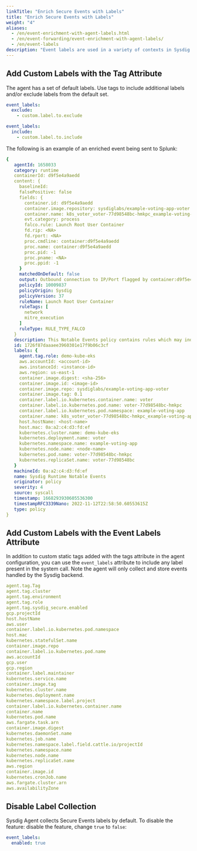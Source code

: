 ```yaml
---
linkTitle: "Enrich Secure Events with Labels"
title: "Enrich Secure Events with Labels"
weight: "4"
aliases:
  - /en/event-enrichment-with-agent-labels.html
  - /en/event-forwarding/event-enrichment-with-agent-labels/
  - /en/event-labels
description: "Event labels are used in a variety of contexts in Sysdig Secure, such as Event Forwarding, Posture, and the Events feed. The Sysdig Agent collects a number of label fields by default. This page describes how to collect additional, custom labels, disable the collection of default labels, and disable label collection entirely."
---
```


## Add Custom Labels with the Tag Attribute

The agent has a set of default labels. Use tags to include additional labels and/or exclude labels from the default set.

```yaml
event_labels:
  exclude:
    - custom.label.to.exclude

event_labels:
  include:
    - custom.label.to.include
```

The following is an example of an enriched event being sent to Splunk:

```yaml
{
   agentId: 1658033
   category: runtime
   containerId: d9f5e4a9aedd
   content: {
     baselineId:
     falsePositive: false
     fields: {
       container.id: d9f5e4a9aedd
       container.image.repository: sysdiglabs/example-voting-app-voter
       container.name: k8s_voter_voter-77d98548bc-hmkpc_example-voting-app_d27f532a-41f5-49f3-a140-99afccbac5e4_63603
       evt.category: process
       falco.rule: Launch Root User Container
       fd.rip: <NA>
       fd.rport: <NA>
       proc.cmdline: container:d9f5e4a9aedd
       proc.name: container:d9f5e4a9aedd
       proc.pid: -1
       proc.pname: <NA>
       proc.ppid: -1
     }
     matchedOnDefault: false
     output: Outbound connection to IP/Port flagged by container:d9f5e4a9aedd (command=container:d9f5e4a9aedd port=<NA> ip=<NA> container=k8s_voter_voter-77d98548bc-hmkpc_example-voting-app_d27f532a-41f5-49f3-a140-99afccbac5e4_63603 (id=d9f5e4a9aedd) image=sysdiglabs/example-voting-app-voter) extra fields = (<NA> -1 process -1 container:d9f5e4a9aeddproc.aname container:d9f5e4a9aedd -1proc.apid )
     policyId: 10009837
     policyOrigin: Sysdig
     policyVersion: 37
     ruleName: Launch Root User Container
     ruleTags: [
       network
       mitre_execution
     ]
     ruleType: RULE_TYPE_FALCO
   }
   description: This Notable Events policy contains rules which may indicate undesired behavior including security threats. The rules are more generalized than Threat Detection policies and may result in more noise. Tuning will likely be required for the events generated from this policy.
   id: 1726f87daaaee3960301e17f9b06c3cf
   labels: {
     agent.tag.role: demo-kube-eks
     aws.accountId: <account-id>
     aws.instanceId: <instance-id>
     aws.region: us-east-1
     container.image.digest: <sha-256>
     container.image.id: <image-id>
     container.image.repo: sysdiglabs/example-voting-app-voter
     container.image.tag: 0.1
     container.label.io.kubernetes.container.name: voter
     container.label.io.kubernetes.pod.name: voter-77d98548bc-hmkpc
     container.label.io.kubernetes.pod.namespace: example-voting-app
     container.name: k8s_voter_voter-77d98548bc-hmkpc_example-voting-app_d27f532a-41f5-49f3-a140-99afccbac5e4_63603
     host.hostName: <host-name>
     host.mac: 0a:a2:c4:d3:fd:ef
     kubernetes.cluster.name: demo-kube-eks
     kubernetes.deployment.name: voter
     kubernetes.namespace.name: example-voting-app
     kubernetes.node.name: <node-name>
     kubernetes.pod.name: voter-77d98548bc-hmkpc
     kubernetes.replicaSet.name: voter-77d98548bc
   }
   machineId: 0a:a2:c4:d3:fd:ef
   name: Sysdig Runtime Notable Events
   originator: policy
   severity: 4
   source: syscall
   timestamp: 1668293930605536300
   timestampRFC3339Nano: 2022-11-12T22:58:50.60553615Z
   type: policy
}
```

## Add Custom Labels with the Event Labels Attribute

In addition to custom static tags added with the tags attribute in the agent configuration, you can use the `event_labels` attribute to include any label present in the system call. Note the agent will only collect and store events handled by the Sysdig backend.

```yaml
agent.tag.Tag
agent.tag.cluster
agent.tag.environment
agent.tag.role
agent.tag.sysdig_secure.enabled
gcp.projectId
host.hostName
aws.user
container.label.io.kubernetes.pod.namespace
host.mac
kubernetes.statefulSet.name
container.image.repo
container.label.io.kubernetes.pod.name
aws.accountId
gcp.user
gcp.region
container.label.maintainer
kubernetes.service.name
container.image.tag
kubernetes.cluster.name
kubernetes.deployment.name
kubernetes.namespace.label.project
container.label.io.kubernetes.container.name
container.name
kubernetes.pod.name
aws.fargate.task.arn
container.image.digest
kubernetes.daemonSet.name
kubernetes.job.name
kubernetes.namespace.label.field.cattle.io/projectId
kubernetes.namespace.name
kubernetes.node.name
kubernetes.replicaSet.name
aws.region
container.image.id
kubernetes.cronJob.name
aws.fargate.cluster.arn
aws.availabilityZone
```

## Disable Label Collection

Sysdig Agent collects Secure Events labels by default. To disable the feature: disable the feature, change `true` to `false`:

```yaml
event_labels:
  enabled: true
```
